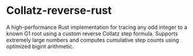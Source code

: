# Collatz-reverse-rust
A high-performance Rust implementation for tracing any odd integer to a known G1 root using a custom reverse Collatz step formula. Supports extremely large numbers and computes cumulative step counts using optimized bigint arithmetic.
